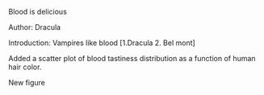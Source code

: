 Blood is delicious

Author: Dracula

Introduction: Vampires like blood [1.Dracula  2. Bel mont]

Added a scatter plot of blood tastiness distribution as a function of human hair color.

New figure
